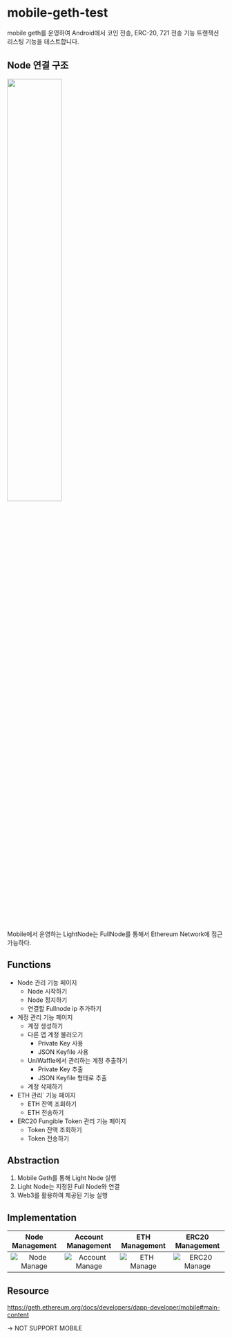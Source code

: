 # mobile-geth-test

mobile geth를 운영하여 Android에서 코인 전송, ERC-20, 721 전송 기능 트랜잭션 리스팅 기능을 테스트합니다.

## Node 연결 구조

<img src = "https://github.com/MoSangIl/mobile-geth-test/assets/45113627/64f02254-d787-4e30-99fe-60acf37ce04b" width="50%" height="50%">

Mobile에서 운영하는 LightNode는 FullNode를 통해서 Ethereum Network에 접근 가능하다.

## Functions

- Node 관리 기능 페이지
  - Node 시작하기
  - Node 정지하기
  - 연결할 Fullnode ip 추가하기
- 계정 관리 기능 페이지
  - 계정 생성하기
  - 다른 앱 계정 불러오기
    - Private Key 사용
    - JSON Keyfile 사용
  - UniWaffle에서 관리하는 계정 추출하기
    - Private Key 추출
    - JSON Keyfile 형태로 추출
  - 계정 삭제하기
- ETH 관리` 기능 페이지
  - ETH 잔액 조회하기
  - ETH 전송하기
- ERC20 Fungible Token 관리 기능 페이지
  - Token 잔액 조회하기
  - Token 전송하기

## Abstraction

1. Mobile Geth를 통해 Light Node 실행
2. Light Node는 지정된 Full Node와 연결
3. Web3를 활용하여 제공된 기능 실행

## Implementation
| Node Management | Account Management | ETH Management | ERC20 Management |
|:---:|:---:|:---:|:---:|
| ![Node Manage](https://github.com/MoSangIl/mobile-geth-test/assets/45113627/9d6c6453-abf6-40cd-b9ad-14e17962cc1c) | ![Account Manage](https://github.com/MoSangIl/mobile-geth-test/assets/45113627/545dea61-39d5-4b5f-93a6-74f6baa94e28) | ![ETH Manage](https://github.com/MoSangIl/mobile-geth-test/assets/45113627/bb40cf3f-3cc2-4759-a2f4-b4fdbe75a590) | ![ERC20 Manage](https://github.com/MoSangIl/mobile-geth-test/assets/45113627/8c17635a-65ba-401c-8f8e-0d243894bf11)

## Resource

https://geth.ethereum.org/docs/developers/dapp-developer/mobile#main-content

-> NOT SUPPORT MOBILE
